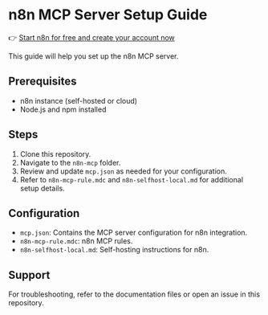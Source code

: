 
# n8n MCP Server Setup Guide

👉 [Start n8n for free and create your account now](https://n8n.partnerlinks.io/7l53qdxhp11s)

This guide will help you set up the n8n MCP server.

## Prerequisites
- n8n instance (self-hosted or cloud)
- Node.js and npm installed

## Steps
1. Clone this repository.
2. Navigate to the `n8n-mcp` folder.
3. Review and update `mcp.json` as needed for your configuration.
4. Refer to `n8n-mcp-rule.mdc` and `n8n-selfhost-local.md` for additional setup details.

## Configuration
- `mcp.json`: Contains the MCP server configuration for n8n integration.
- `n8n-mcp-rule.mdc`: n8n MCP rules.
- `n8n-selfhost-local.md`: Self-hosting instructions for n8n.

## Support
For troubleshooting, refer to the documentation files or open an issue in this repository.
